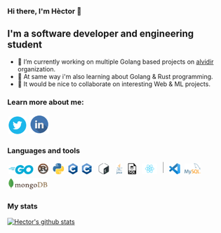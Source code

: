 ### Hi there, I'm Hèctor 👋

## I'm a software developer and engineering student

- 🔭 I’m currently working on multiple Golang based projects on [alvidir](https://github.com/alvidir) organization.
- 🌱 At same way i'm also learning about Golang & Rust programming.
- 👯 It would be nice to collaborate on interesting Web & ML projects.


### Learn more about me:

[<img alt="Hèctor's Twitter" src="https://raw.githubusercontent.com/HectorMRC/HectorMRC/master/img/twitter.webp" height="40" style="padding: 2.5px"/>](https://twitter.com/ranyufo)
[<img alt="Hèctor's Linkedin" src="https://raw.githubusercontent.com/HectorMRC/HectorMRC/master/img/linkedin.png" height="44" style="padding: 2.5px"/>](https://linkedin.com/in/hectormrc/)

### Languages and tools

<div class="contenedor">
    <div style="float:left; border-right: 1px solid gray; height: 25px; margin-right: 10px; padding-right: 10px;">
        <img alt="Golang" src="https://raw.githubusercontent.com/HectorMRC/HectorMRC/master/img/golang.png" height="21" style="margin: 3px"/>
        <img alt="Rust" src="https://raw.githubusercontent.com/HectorMRC/HectorMRC/master/img/rust.png" height="25" style="margin: 3px"/>
        <img alt="Python" src="https://raw.githubusercontent.com/HectorMRC/HectorMRC/master/img/python.png" height="25" style="margin: 3px"/>
        <img alt="C" src="https://raw.githubusercontent.com/HectorMRC/HectorMRC/master/img/c.png" height="25" style="margin: 3px"/>
        <img alt="C++" src="https://raw.githubusercontent.com/HectorMRC/HectorMRC/master/img/cpp.png" height="25" style="margin: 3px"/>
        <img alt="Bash" src="https://raw.githubusercontent.com/HectorMRC/HectorMRC/master/img/bash.png" height="25" style="margin: 3px"/>
        <img alt="Java" src="https://raw.githubusercontent.com/HectorMRC/HectorMRC/master/img/java.png" height="25" style="margin: 3px"/>
        <img alt="SQL" src="https://raw.githubusercontent.com/HectorMRC/HectorMRC/master/img/sql.png" height="25" style="margin: 3px"/>
        <img alt="React" src="https://raw.githubusercontent.com/HectorMRC/HectorMRC/master/img/react.png" height="25" style="margin: 3px"/>
    </div>
    <div>
        <img alt="Visual Studio Code" src="https://raw.githubusercontent.com/HectorMRC/HectorMRC/master/img/vscode.png" height="25" style="margin: 3px"/>
        <img alt="MySql" src="https://raw.githubusercontent.com/HectorMRC/HectorMRC/master/img/mysql.png" height="25" style="margin: 3px"/>
        <img alt="MongoDB" src="https://raw.githubusercontent.com/HectorMRC/HectorMRC/master/img/mongodb.png" height="25" style="margin: 3px"/>
    </div>
</div>

### My stats

[![Hector's github stats](https://github-readme-stats.vercel.app/api?username=HectorMRC&theme=dracula)](https://github.com/anuraghazra/github-readme-stats)
